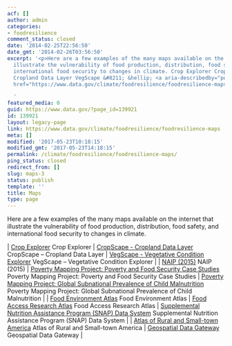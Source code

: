 ```yaml
---
acf: []
author: admin
categories:
- foodresilience
comment_status: closed
date: '2014-02-25T22:56:50'
date_gmt: '2014-02-26T03:56:50'
excerpt: '<p>Here are a few examples of the many maps available on the internet that
  illustrate the vulnerability of food production, distribution, food safety, and
  international food security to changes in climate. Crop Explorer CropScape &#8211;
  Cropland Data Layer VegScape &#8211; &hellip; <a aria-describedby="post-title-139921"
  href="https://www.data.gov/climate/foodresilience/foodresilience-maps">Continued</a></p>

  '
featured_media: 0
guid: https://www.data.gov/?page_id=139921
id: 139921
layout: legacy-page
link: https://www.data.gov/climate/foodresilience/foodresilience-maps
meta: []
modified: '2017-05-23T10:18:15'
modified_gmt: '2017-05-23T14:18:15'
permalink: /climate/foodresilience/foodresilience-maps/
ping_status: closed
redirect_from: []
slug: maps-3
status: publish
template: ''
title: Maps
type: page
---
```

Here are a few examples of the many maps available on the internet that illustrate the vulnerability of food production, distribution, food safety, and international food security to changes in climate.




| [Crop Explorer](http://www.pecad.fas.usda.gov/cropexplorer/Default.aspx "Crop Explorer")
Crop Explorer | [CropScape - Cropland Data Layer](http://nassgeodata.gmu.edu/CropScape/ "CropScape - Cropland Data Layer")
CropScape – Cropland Data Layer | [VegScape - Vegetative Condition Explorer](http://nassgeodata.gmu.edu/VegScape/ "VegScape - Vegetative Condition Explorer")
VegScape – Vegetative Condition Explorer |
| [NAIP (2015)](https://gis.apfo.usda.gov/arcgis/rest/services/NAIP "NAIP (2015)")
NAIP (2015) | [Poverty Mapping Project: Poverty and Food Security Case Studies](http://sedac.ciesin.columbia.edu/data/set/povmap-poverty-food-security-case-studies "Poverty Mapping Project: Poverty and Food Security Case Studies")
Poverty Mapping Project: Poverty and Food Security Case Studies | [Poverty Mapping Project: Global Subnational Prevalence of Child Malnutrition](http://sedac.ciesin.columbia.edu/data/set/povmap-global-subnational-prevalence-child-malnutrition "Poverty Mapping Project: Global Subnational Prevalence of Child Malnutrition")
Poverty Mapping Project: Global Subnational Prevalence of Child Malnutrition |
| [Food Environment Atlas](http://www.ers.usda.gov/data-products/food-environment-atlas/go-to-the-atlas.aspx#.U59HB41dVIZ "Food Environment Atlas")
Food Environment Atlas | [Food Access Research Atlas](http://www.ers.usda.gov/data-products/food-access-research-atlas/go-to-the-atlas.aspx#.U59APY1dXjI "Food Access Research Atlas")
Food Access Research Atlas | [Supplemental Nutrition Assistance Program (SNAP) Data System](https://www.ers.usda.gov/data-products/supplemental-nutrition-assistance-program-snap-data-system/go-to-the-map/ "Supplemental Nutrition Assistance Program (SNAP) Data System")
Supplemental Nutrition Assistance Program (SNAP) Data System |
| [Atlas of Rural and Small-town America](http://www.ers.usda.gov/data-products/atlas-of-rural-and-small-town-america/go-to-the-atlas.aspx#.U59BV41dXjI "Atlas of Rural and Small-town America")
Atlas of Rural and Small-town America | [Geospatial Data Gateway](http://datagateway.nrcs.usda.gov/GDGHome_StatusMaps.aspx "Geospatial Data Gateway")
Geospatial Data Gateway |



